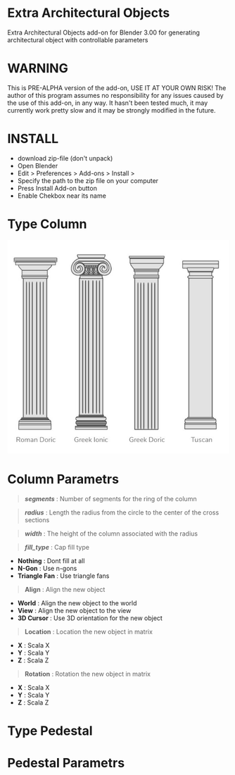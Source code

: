 # Extra Architectural Objects
Extra Architectural Objects add-on for Blender 3.00 for generating architectural object with controllable parameters

# WARNING
This is PRE-ALPHA version of the add-on, USE IT AT YOUR OWN RISK! The author of this program assumes no responsibility for any issues caused by the use of this add-on, in any way. It hasn't been tested much, it may currently work pretty slow and it may be strongly modified in the future.
# INSTALL
* download zip-file (don't unpack)
* Open Blender
* Edit > Preferences > Add-ons > Install >
* Specify the path to the zip file on your computer
* Press Install Add-on button
* Enable Chekbox near its name
# Type Column
![alt text](Column.jpg "Title")
# Column Parametrs
> ***segments*** : Number of segments for the ring of the column

> ***radius*** : Length the radius from the circle to the center of the cross sections

> ***width*** : The height of the column associated with the radius

> ***fill_type*** : Cap fill type 
* **Nothing** : Dont fill at all
* **N-Gon** : Use n-gons
* **Triangle Fan** : Use triangle fans
> **Align** : Align the new object
* **World** : Align the new object to the world
* **View** : Align the new object to the view
* **3D Cursor** : Use 3D orientation for the new object
> **Location** : Location the new object in matrix
* **X** : Scala X
* **Y** : Scala Y
* **Z** : Scala Z
> **Rotation** : Rotation the new object in matrix
* **X** : Scala X
* **Y** : Scala Y
* **Z** : Scala Z
# Type Pedestal

# Pedestal Parametrs

